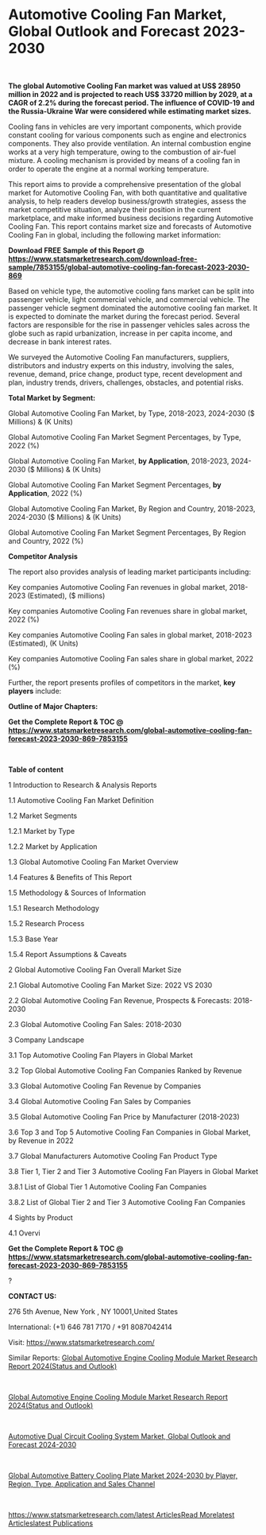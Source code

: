 <h1>Automotive Cooling Fan Market, Global Outlook and Forecast 2023-2030</h1><br/><p><strong>The global Automotive Cooling Fan market was valued at US$ 28950 million in 2022 and is projected to reach US$ 33720 million by 2029, at a <strong>CAGR</strong> of 2.2% during the forecast period. The influence of COVID-19 and the Russia-Ukraine War were considered while estimating market sizes.</strong></p>
 
 
 
 <p>Cooling fans in vehicles are very important components, which provide constant cooling for various components such as engine and electronics components. They also provide ventilation. An internal combustion engine works at a very high temperature, owing to the combustion of air-fuel mixture. A cooling mechanism is provided by means of a cooling fan in order to operate the engine at a normal working temperature.</p>
 
 
 
 <p>This report aims to provide a comprehensive presentation of the global market for Automotive Cooling Fan, with both quantitative and qualitative analysis, to help readers develop business/growth strategies, assess the market competitive situation, analyze their position in the current marketplace, and make informed business decisions regarding Automotive Cooling Fan. This report contains market size and forecasts of Automotive Cooling Fan in global, including the following market information:</p>
 
 
 
 <p><strong>Download FREE Sample of this Report @ <a href="https://www.statsmarketresearch.com/download-free-sample/7853155/global-automotive-cooling-fan-forecast-2023-2030-869">https://www.statsmarketresearch.com/download-free-sample/7853155/global-automotive-cooling-fan-forecast-2023-2030-869</a></strong></p>
 
 
 
 <p>Based on vehicle type, the automotive cooling fans market can be split into passenger vehicle, light commercial vehicle, and commercial vehicle. The passenger vehicle segment dominated the automotive cooling fan market. It is expected to dominate the market during the forecast period. Several factors are responsible for the rise in passenger vehicles sales across the globe such as rapid urbanization, increase in per capita income, and decrease in bank interest rates.</p>
 
 
 
 <p>We surveyed the Automotive Cooling Fan manufacturers, suppliers, distributors and industry experts on this industry, involving the sales, revenue, demand, price change, product type, recent development and plan, industry trends, drivers, challenges, obstacles, and potential risks.</p>
 
 
 
 <p><strong>Total Market by Segment:</strong></p>
 
 
 
 <p>Global Automotive Cooling Fan Market, by Type, 2018-2023, 2024-2030 ($ Millions) & (K Units)</p>
 
 
 
 <p>Global Automotive Cooling Fan Market Segment Percentages, by Type, 2022 (%)</p>
 
 
 
 <p>Global Automotive Cooling Fan Market, <strong>by Application</strong>, 2018-2023, 2024-2030 ($ Millions) & (K Units)</p>
 
 
 
 <p>Global Automotive Cooling Fan Market Segment Percentages, <strong>by Application</strong>, 2022 (%)</p>
 
 
 
 <p>Global Automotive Cooling Fan Market, By Region and Country, 2018-2023, 2024-2030 ($ Millions) & (K Units)</p>
 
 
 
 <p>Global Automotive Cooling Fan Market Segment Percentages, By Region and Country, 2022 (%)</p>
 
 
 
 <p><strong>Competitor Analysis</strong></p>
 
 
 
 <p>The report also provides analysis of leading market participants including:</p>
 
 
 
 <p>Key companies Automotive Cooling Fan revenues in global market, 2018-2023 (Estimated), ($ millions)</p>
 
 
 
 <p>Key companies Automotive Cooling Fan revenues share in global market, 2022 (%)</p>
 
 
 
 <p>Key companies Automotive Cooling Fan sales in global market, 2018-2023 (Estimated), (K Units)</p>
 
 
 
 <p>Key companies Automotive Cooling Fan sales share in global market, 2022 (%)</p>
 
 
 
 <p>Further, the report presents profiles of competitors in the market, <strong>key players</strong> include:</p>
 
 
 
 <p><strong>Outline of Major Chapters:</strong></p>
 
 
 
 <div><b>Get the Complete Report & TOC @ <a href="https://www.statsmarketresearch.com/global-automotive-cooling-fan-forecast-2023-2030-869-7853155">https://www.statsmarketresearch.com/global-automotive-cooling-fan-forecast-2023-2030-869-7853155</a></b></div>
 
 
 
 <p><br />
 
 <b>Table of content</b></p>
 
 
 
 <p>1 Introduction to Research & Analysis Reports<br />
 
 1.1 Automotive Cooling Fan Market Definition<br />
 
 1.2 Market Segments<br />
 
 1.2.1 Market by Type<br />
 
 1.2.2 Market by Application<br />
 
 1.3 Global Automotive Cooling Fan Market Overview<br />
 
 1.4 Features & Benefits of This Report<br />
 
 1.5 Methodology & Sources of Information<br />
 
 1.5.1 Research Methodology<br />
 
 1.5.2 Research Process<br />
 
 1.5.3 Base Year<br />
 
 1.5.4 Report Assumptions & Caveats<br />
 
 2 Global Automotive Cooling Fan Overall Market Size<br />
 
 2.1 Global Automotive Cooling Fan Market Size: 2022 VS 2030<br />
 
 2.2 Global Automotive Cooling Fan Revenue, Prospects & Forecasts: 2018-2030<br />
 
 2.3 Global Automotive Cooling Fan Sales: 2018-2030<br />
 
 3 Company Landscape<br />
 
 3.1 Top Automotive Cooling Fan Players in Global Market<br />
 
 3.2 Top Global Automotive Cooling Fan Companies Ranked by Revenue<br />
 
 3.3 Global Automotive Cooling Fan Revenue by Companies<br />
 
 3.4 Global Automotive Cooling Fan Sales by Companies<br />
 
 3.5 Global Automotive Cooling Fan Price by Manufacturer (2018-2023)<br />
 
 3.6 Top 3 and Top 5 Automotive Cooling Fan Companies in Global Market, by Revenue in 2022<br />
 
 3.7 Global Manufacturers Automotive Cooling Fan Product Type<br />
 
 3.8 Tier 1, Tier 2 and Tier 3 Automotive Cooling Fan Players in Global Market<br />
 
 3.8.1 List of Global Tier 1 Automotive Cooling Fan Companies<br />
 
 3.8.2 List of Global Tier 2 and Tier 3 Automotive Cooling Fan Companies<br />
 
 4 Sights by Product<br />
 
 4.1 Overvi</p>
 
 
 
 <div><b>Get the Complete Report & TOC @ <a href="https://www.statsmarketresearch.com/global-automotive-cooling-fan-forecast-2023-2030-869-7853155">https://www.statsmarketresearch.com/global-automotive-cooling-fan-forecast-2023-2030-869-7853155</a></b></div>
 
 
 
 <p>? </p>
 
 
 
 <p><b>CONTACT US:</b><br />
 
 276 5th Avenue, New York , NY 10001,United States<br />
 
 International: (+1) 646 781 7170 / +91 8087042414<br />
 
 Visit: <a href="https://www.statsmarketresearch.com/">https://www.statsmarketresearch.com/</a><br />
 
 Similar Reports: <a href="https://www.statsmarketresearch.com/global-automotive-cooling-fan-forecast-2023-2030-869-7853155">Global Automotive Engine Cooling Module Market Research Report 2024(Status and Outlook)</a><br />
 
 <br />
 
 <a href="https://www.statsmarketresearch.com/global-automotive-cooling-fan-forecast-2023-2030-869-7853155">Global Automotive Engine Cooling Module Market Research Report 2024(Status and Outlook)</a><br />
 
 <br />
 
 <a href="https://www.statsmarketresearch.com/global-automotive-cooling-fan-forecast-2023-2030-869-7853155">Automotive Dual Circuit Cooling System Market, Global Outlook and Forecast 2024-2030</a><br />
 
 <br />
 
 <a href="https://www.statsmarketresearch.com/global-automotive-cooling-fan-forecast-2023-2030-869-7853155">Global Automotive Battery Cooling Plate Market 2024-2030 by Player, Region, Type, Application and Sales Channel</a><br />
 
 <br />
 
 <a href="https://gyeongbokgung.com">https://www.statsmarketresearch.com/</a><a href="https://hallyeomaritime.com">latest Articles</a><a href="https://jingwansa.com">Read More</a><a href="https://nguoiviet.jp/">latest Articles</a><a href="https://www.intelmarketresearch.com/">latest Publications</a></p>